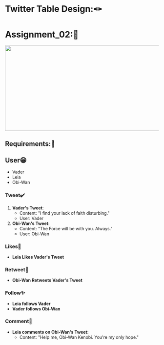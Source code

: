 # Twitter Table Design:🪢

# Assignment_02:📜
<img src = "https://github.com/Ritikkumar992/twitterSchemaDesign/assets/75531808/b0f9a398-dce2-45bb-ac76-96a7f49ecc89" height = "280px " width = "1000px">

## Requirements:🔆

## User😁
- Vader
- Leia
- Obi-Wan

### Tweet✔️
1. **Vader's Tweet**:
   - Content: "I find your lack of faith disturbing."
   - User: Vader
2. **Obi-Wan's Tweet**:
   - Content: "The Force will be with you. Always."
   - User: Obi-Wan

### Likes🩷
- **Leia Likes Vader's Tweet**

### Retweet🔗
- **Obi-Wan Retweets Vader's Tweet**

### Follow✨
- **Leia follows Vader**
- **Vader follows Obi-Wan**

### Comment💬
- **Leia comments on Obi-Wan's Tweet**:
  - Content: "Help me, Obi-Wan Kenobi. You're my only hope."
